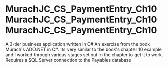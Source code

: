 # MurachJC_CS_PaymentEntry_Ch10MurachJC_CS_PaymentEntry_Ch10MurachJC_CS_PaymentEntry_Ch10
A 3-tier business application written in C#
An exercise from the book Murach's ADO.NET in C#. Its very similar to the book's chapter 10 example and I worked through various stages set out in the chapter to get it to work. Requires a SQL Server connection to the Payables database
